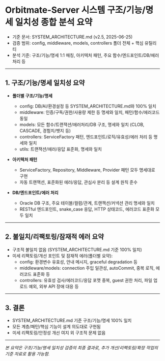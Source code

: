 # Orbitmate-Server 시스템 구조/기능/명세 일치성 종합 분석 요약

- 기준 문서: SYSTEM_ARCHITECTURE.md (v2.5, 2025-06-25)
- 검증 범위: config, middleware, models, controllers 폴더 전체 + 핵심 유틸리티
- 분석 기준: 구조/기능/명세 1:1 매칭, 아키텍처 패턴, 주요 함수/엔드포인트/DB/에러 처리 등

---

## 1. 구조/기능/명세 일치성 요약

- **폴더별 구조/기능/명세**
  - config: DB/AI/환경설정 등 SYSTEM_ARCHITECTURE.md와 100% 일치
  - middleware: 인증/구독/권한/사용량 제한 등 명세와 일치, 패턴/함수/에러코드 동일
  - models: 모든 함수/트랜잭션/에러처리/DB 구조, 명세와 일치 (CLOB, CASCADE, 경험치/뱃지 등)
  - controllers: ServiceFactory 패턴, 엔드포인트/로직/유효성/에러 처리 등 명세와 일치
  - utils: 트랜잭션/에러/응답 표준화, 명세와 일치

- **아키텍처 패턴**
  - ServiceFactory, Repository, Middleware, Provider 패턴 모두 명세대로 구현
  - 자동 트랜잭션, 표준화된 에러/응답, 관심사 분리 등 설계 원칙 준수

- **DB/엔드포인트/에러 처리**
  - Oracle DB 구조, 주요 테이블/컬럼/관계, 트랜잭션/커넥션 관리 명세와 일치
  - RESTful 엔드포인트, snake_case 응답, HTTP 상태코드, 에러코드 표준화 모두 일치

---

## 2. 불일치/리팩토링/잠재적 에러 요약

- 구조적 불일치 없음 (SYSTEM_ARCHITECTURE.md 기준 100% 일치)
- 미세 리팩토링/개선 포인트 및 잠재적 에러(폴더별 요약):
  - config: 환경변수 유효성, 안내 메시지, graceful degradation 등
  - middleware/models: connection 주입 일관성, autoCommit, 중복 로직, 에러코드 표준화 등
  - controllers: 유효성 검사/에러코드/응답 포맷 중복, guest 권한 처리, 파일 업로드 예외, 외부 API 장애 대응 등

---

## 3. 결론

- SYSTEM_ARCHITECTURE.md 기준 구조/기능/명세 100% 일치
- 모든 계층/패턴/핵심 기능이 설계 의도대로 구현됨
- 미세 리팩토링/안정성 개선 여지 외 구조적 문제 없음

---

*본 요약은 구조/기능/명세 일치성 검증의 최종 결과로, 추가 개선/리팩토링/확장 작업의 기준 자료로 활용 가능함.*
